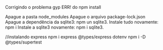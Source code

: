 Corrigindo o problema gyp ERR! do npm install

Apague a pasta node_modules
Apague o arquivo package-lock.json
Apague a dependência da sqlite3: npm un sqlite3.
Instale tudo novamente: npm i
Instale a sqlite3 novamente: npm i sqlite3.


//instalando express
npm i express @types/express dotenv
npm i -D @types/supertest
